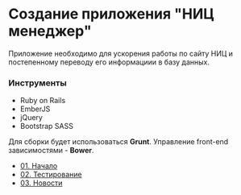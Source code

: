 # Создание приложения "НИЦ менеджер"

Приложение необходимо для ускорения работы по сайту НИЦ и постепенному переводу его информациии в базу данных.

### Инструменты
- Ruby on Rails
- EmberJS
- jQuery
- Bootstrap SASS

Для сборки будет использоваться **Grunt**. Управление front-end зависимостями - **Bower**.

 - [01. Начало](docs/01begining.md)
 - [02. Тестирование](docs/02tests.md)
 - [03. Новости](docs/03news.md)